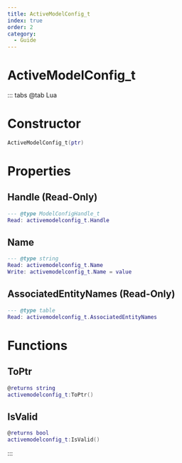 ```yaml
---
title: ActiveModelConfig_t
index: true
order: 2
category:
  - Guide
---
```


# ActiveModelConfig_t

::: tabs
@tab Lua
# Constructor
```lua
ActiveModelConfig_t(ptr)
```
# Properties
## Handle (Read-Only)
```lua
--- @type ModelConfigHandle_t
Read: activemodelconfig_t.Handle
```
## Name 
```lua
--- @type string
Read: activemodelconfig_t.Name
Write: activemodelconfig_t.Name = value
```
## AssociatedEntityNames (Read-Only)
```lua
--- @type table
Read: activemodelconfig_t.AssociatedEntityNames
```
# Functions
## ToPtr
```lua
@returns string
activemodelconfig_t:ToPtr()
```
## IsValid
```lua
@returns bool
activemodelconfig_t:IsValid()
```

:::